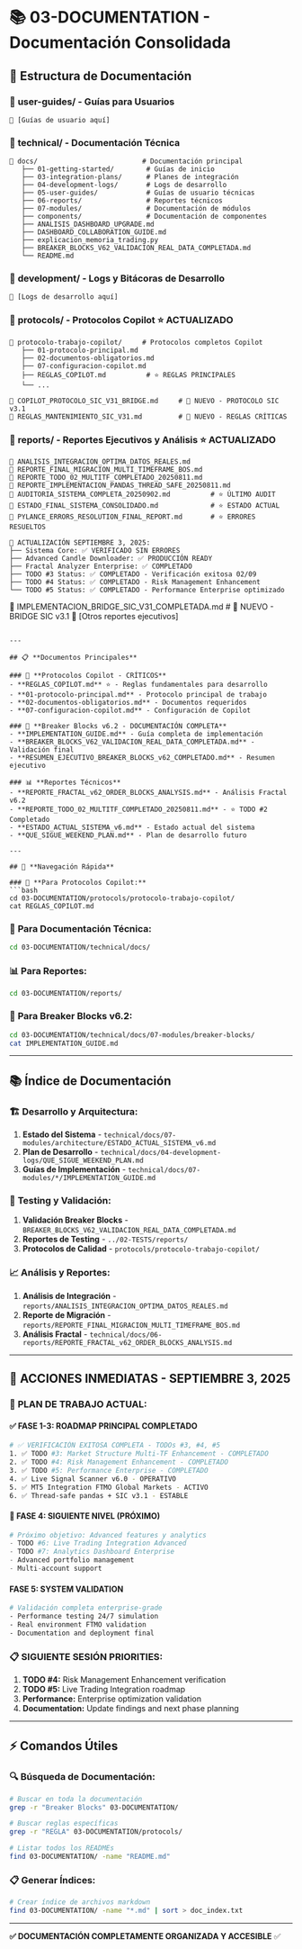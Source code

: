 # 📚 03-DOCUMENTATION - Documentación Consolidada

## 📂 Estructura de Documentación

### 📁 **user-guides/** - Guías para Usuarios
```
📄 [Guías de usuario aquí]
```

### 📁 **technical/** - Documentación Técnica
```
📂 docs/                          # Documentación principal
   ├── 01-getting-started/        # Guías de inicio
   ├── 03-integration-plans/      # Planes de integración
   ├── 04-development-logs/       # Logs de desarrollo
   ├── 05-user-guides/            # Guías de usuario técnicas
   ├── 06-reports/                # Reportes técnicos
   ├── 07-modules/                # Documentación de módulos
   ├── components/                # Documentación de componentes
   ├── ANALISIS_DASHBOARD_UPGRADE.md
   ├── DASHBOARD_COLLABORATION_GUIDE.md
   ├── explicacion_memoria_trading.py
   ├── BREAKER_BLOCKS_V62_VALIDACION_REAL_DATA_COMPLETADA.md
   └── README.md
```

### 📁 **development/** - Logs y Bitácoras de Desarrollo
```
📄 [Logs de desarrollo aquí]
```

### 📁 **protocols/** - Protocolos Copilot ⭐ ACTUALIZADO
```
📂 protocolo-trabajo-copilot/     # Protocolos completos Copilot
   ├── 01-protocolo-principal.md
   ├── 02-documentos-obligatorios.md
   ├── 07-configuracion-copilot.md
   ├── REGLAS_COPILOT.md          # ⭐ REGLAS PRINCIPALES
   └── ...

📄 COPILOT_PROTOCOLO_SIC_V31_BRIDGE.md     # 🚀 NUEVO - PROTOCOLO SIC v3.1
📄 REGLAS_MANTENIMIENTO_SIC_V31.md         # 🚀 NUEVO - REGLAS CRÍTICAS
```

### 📁 **reports/** - Reportes Ejecutivos y Análisis ⭐ ACTUALIZADO
```
📄 ANALISIS_INTEGRACION_OPTIMA_DATOS_REALES.md
📄 REPORTE_FINAL_MIGRACION_MULTI_TIMEFRAME_BOS.md
📄 REPORTE_TODO_02_MULTITF_COMPLETADO_20250811.md
📄 REPORTE_IMPLEMENTACION_PANDAS_THREAD_SAFE_20250811.md
📄 AUDITORIA_SISTEMA_COMPLETA_20250902.md          # ⭐ ÚLTIMO AUDIT
📄 ESTADO_FINAL_SISTEMA_CONSOLIDADO.md             # ⭐ ESTADO ACTUAL
📄 PYLANCE_ERRORS_RESOLUTION_FINAL_REPORT.md       # ⭐ ERRORES RESUELTOS

🚨 ACTUALIZACIÓN SEPTIEMBRE 3, 2025:
├── Sistema Core: ✅ VERIFICADO SIN ERRORES
├── Advanced Candle Downloader: ✅ PRODUCCIÓN READY  
├── Fractal Analyzer Enterprise: ✅ COMPLETADO
├── TODO #3 Status: ✅ COMPLETADO - Verificación exitosa 02/09
├── TODO #4 Status: ✅ COMPLETADO - Risk Management Enhancement  
└── TODO #5 Status: ✅ COMPLETADO - Performance Enterprise optimizado
```
📄 IMPLEMENTACION_BRIDGE_SIC_V31_COMPLETADA.md  # 🚀 NUEVO - BRIDGE SIC v3.1
📄 [Otros reportes ejecutivos]
```

---

## 📋 **Documentos Principales**

### 🤖 **Protocolos Copilot - CRÍTICOS**
- **REGLAS_COPILOT.md** ⭐ - Reglas fundamentales para desarrollo
- **01-protocolo-principal.md** - Protocolo principal de trabajo
- **02-documentos-obligatorios.md** - Documentos requeridos
- **07-configuracion-copilot.md** - Configuración de Copilot

### 🧱 **Breaker Blocks v6.2 - DOCUMENTACIÓN COMPLETA**
- **IMPLEMENTATION_GUIDE.md** - Guía completa de implementación
- **BREAKER_BLOCKS_V62_VALIDACION_REAL_DATA_COMPLETADA.md** - Validación final
- **RESUMEN_EJECUTIVO_BREAKER_BLOCKS_v62_COMPLETADO.md** - Resumen ejecutivo

### 📊 **Reportes Técnicos**
- **REPORTE_FRACTAL_v62_ORDER_BLOCKS_ANALYSIS.md** - Análisis Fractal v6.2
- **REPORTE_TODO_02_MULTITF_COMPLETADO_20250811.md** - ⭐ TODO #2 Completado
- **ESTADO_ACTUAL_SISTEMA_v6.md** - Estado actual del sistema
- **QUE_SIGUE_WEEKEND_PLAN.md** - Plan de desarrollo futuro

---

## 🎯 **Navegación Rápida**

### 🤖 **Para Protocolos Copilot:**
```bash
cd 03-DOCUMENTATION/protocols/protocolo-trabajo-copilot/
cat REGLAS_COPILOT.md
```

### 🔧 **Para Documentación Técnica:**
```bash
cd 03-DOCUMENTATION/technical/docs/
```

### 📊 **Para Reportes:**
```bash
cd 03-DOCUMENTATION/reports/
```

### 🧱 **Para Breaker Blocks v6.2:**
```bash
cd 03-DOCUMENTATION/technical/docs/07-modules/breaker-blocks/
cat IMPLEMENTATION_GUIDE.md
```

---

## 📚 **Índice de Documentación**

### 🏗️ **Desarrollo y Arquitectura:**
1. **Estado del Sistema** - `technical/docs/07-modules/architecture/ESTADO_ACTUAL_SISTEMA_v6.md`
2. **Plan de Desarrollo** - `technical/docs/04-development-logs/QUE_SIGUE_WEEKEND_PLAN.md`
3. **Guías de Implementación** - `technical/docs/07-modules/*/IMPLEMENTATION_GUIDE.md`

### 🧪 **Testing y Validación:**
1. **Validación Breaker Blocks** - `BREAKER_BLOCKS_V62_VALIDACION_REAL_DATA_COMPLETADA.md`
2. **Reportes de Testing** - `../02-TESTS/reports/`
3. **Protocolos de Calidad** - `protocols/protocolo-trabajo-copilot/`

### 📈 **Análisis y Reportes:**
1. **Análisis de Integración** - `reports/ANALISIS_INTEGRACION_OPTIMA_DATOS_REALES.md`
2. **Reporte de Migración** - `reports/REPORTE_FINAL_MIGRACION_MULTI_TIMEFRAME_BOS.md`
3. **Análisis Fractal** - `technical/docs/06-reports/REPORTE_FRACTAL_v62_ORDER_BLOCKS_ANALYSIS.md`

---

## 🚨 **ACCIONES INMEDIATAS - SEPTIEMBRE 3, 2025**

### 🎯 **PLAN DE TRABAJO ACTUAL:**

#### **✅ FASE 1-3: ROADMAP PRINCIPAL COMPLETADO** 
```bash
# ✅ VERIFICACIÓN EXITOSA COMPLETA - TODOs #3, #4, #5
1. ✅ TODO #3: Market Structure Multi-TF Enhancement - COMPLETADO
2. ✅ TODO #4: Risk Management Enhancement - COMPLETADO
3. ✅ TODO #5: Performance Enterprise - COMPLETADO
4. ✅ Live Signal Scanner v6.0 - OPERATIVO
5. ✅ MT5 Integration FTMO Global Markets - ACTIVO
6. ✅ Thread-safe pandas + SIC v3.1 - ESTABLE
```

#### **🎯 FASE 4: SIGUIENTE NIVEL (PRÓXIMO)** 
```python
# Próximo objetivo: Advanced features y analytics
- TODO #6: Live Trading Integration Advanced
- TODO #7: Analytics Dashboard Enterprise
- Advanced portfolio management
- Multi-account support
```

#### **FASE 5: SYSTEM VALIDATION**
```bash
# Validación completa enterprise-grade
- Performance testing 24/7 simulation
- Real environment FTMO validation  
- Documentation and deployment final
```

### 📋 **SIGUIENTE SESIÓN PRIORITIES:**
1. **TODO #4:** Risk Management Enhancement verification  
2. **TODO #5:** Live Trading Integration roadmap
3. **Performance:** Enterprise optimization validation
4. **Documentation:** Update findings and next phase planning

---

## ⚡ **Comandos Útiles**

### 🔍 **Búsqueda de Documentación:**
```bash
# Buscar en toda la documentación
grep -r "Breaker Blocks" 03-DOCUMENTATION/

# Buscar reglas específicas
grep -r "REGLA" 03-DOCUMENTATION/protocols/

# Listar todos los READMEs
find 03-DOCUMENTATION/ -name "README.md"
```

### 📋 **Generar Índices:**
```bash
# Crear índice de archivos markdown
find 03-DOCUMENTATION/ -name "*.md" | sort > doc_index.txt
```

---

**✅ DOCUMENTACIÓN COMPLETAMENTE ORGANIZADA Y ACCESIBLE** ✅

